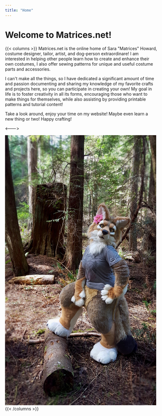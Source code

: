 ```yaml
---
title: "Home"
---
```


# Welcome to Matrices.net!

{{< columns >}}
Matrices.net is the online home of Sara "Matrices" Howard, costume designer, tailor, artist, and dog-person extraordinare! I am interested in helping other people learn how to create and enhance their own costumes, I also offer sewing patterns for unique and useful costume parts and accessories.

I can't make all the things, so I have dedicated a significant amount of time and passion documenting and sharing my knowledge of my favorite crafts and projects here, so you can participate in creating your own! My goal in life is to foster creativity in all its forms, encouraging those who want to make things for themselves, while also assisting by providing printable patterns and tutorial content!

Take a look around, enjoy your time on my website! Maybe even learn a new thing or two! Happy crafting!

<--->

![](ChelanOutside.jpg)
{{< /columns >}}
